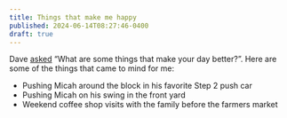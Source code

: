 ```yaml
---
title: Things that make me happy
published: 2024-06-14T08:27:46-0400
draft: true
---
```


Dave [asked](https://mastodon.social/@davatron5000/112611154594927376) “What are some things that make your day better?”. Here are some of the things that came to mind for me:

- Pushing Micah around the block in his favorite Step 2 push car
- Pushing Micah on his swing in the front yard
- Weekend coffee shop visits with the family before the farmers market
